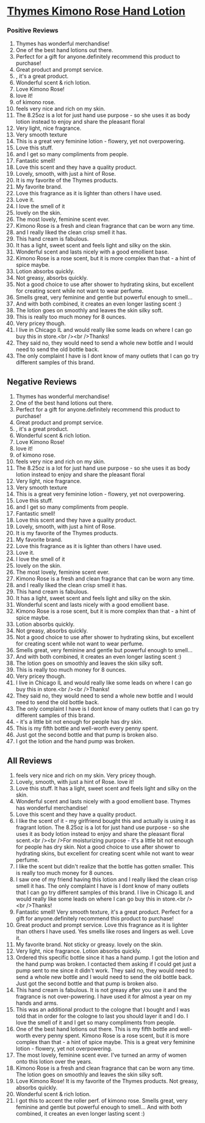 # [Thymes Kimono Rose Hand Lotion](https://products.checkmycream.com/products/Thymes-Kimono-Rose-Hand-Lotion.html)

### Positive Reviews

<ol>
      <li>Thymes has wonderful merchandise!</li>
      <li>One of the best hand lotions out there.  </li>
      <li>Perfect for a gift for anyone.definitely recommend this product to purchase!</li>
      <li>Great product and prompt service.</li>
      <li>, it&#x27;s a great product.</li>
      <li>Wonderful scent &amp; rich lotion.</li>
      <li>Love Kimono Rose!  </li>
      <li>love it!</li>
      <li>of kimono rose.</li>
      <li>feels very nice and rich on my skin.</li>
      <li>The 8.25oz is a lot for just hand use purpose - so she uses it as body lotion instead to enjoy and share the pleasant floral</li>
      <li>Very light, nice fragrance.  </li>
      <li>Very smooth texture</li>
      <li>This is a great very feminine lotion - flowery, yet not overpowering.</li>
      <li>Love this stuff.  </li>
      <li>and I get so many compliments from people.</li>
      <li>Fantastic smell!</li>
      <li>Love this scent and they have a quality product.</li>
      <li>Lovely, smooth, with just a hint of Rose.</li>
      <li>It is my favorite of the Thymes products.  </li>
      <li>My favorite brand.</li>
      <li>Love this fragrance as it is lighter than others I have used.</li>
      <li>Love it.</li>
      <li>I love the smell of it</li>
      <li>lovely on the skin.</li>
      <li>The most lovely, feminine scent ever.  </li>
      <li>Kimono Rose is a fresh  and clean fragrance that can be worn any time.</li>
      <li>and I really liked the clean crisp smell it has.</li>
      <li>This hand cream is fabulous.</li>
      <li>It has a light, sweet scent and feels light and silky on the skin.</li>
      <li>Wonderful scent and lasts nicely with a good emollient base.  </li>
      <li>Kimono Rose is a rose scent, but it is more complex than that - a hint of spice maybe.  </li>
      <li>Lotion absorbs quickly.</li>
      <li>Not greasy, absorbs quickly.</li>
      <li>Not a good choice to use after shower to hydrating skins, but excellent for creating scent while not want to wear perfume.</li>
      <li>Smells great, very feminine and gentle but powerful enough to smell...</li>
      <li>And with both combined, it creates an even longer lasting scent :)</li>
      <li>The lotion goes on smoothly and leaves the skin silky soft.</li>
      <li>This is really too much money for 8 ounces.</li>
      <li>Very pricey though.</li>
      <li>I live in Chicago IL and would really like some leads on where I can go buy this in store.&lt;br /&gt;&lt;br /&gt;Thanks!</li>
      <li>They said no, they would need to send a whole new bottle and I would need to send the old bottle back.</li>
      <li>The only complaint I have is I dont know of many outlets that I can go try different samples of this brand.</li>
</ol>


<h2>Negative Reviews</h2>
<ol>
<li> Thymes has wonderful merchandise!</li>
<li> One of the best hand lotions out there.  </li>
<li> Perfect for a gift for anyone.definitely recommend this product to purchase!</li>
<li> Great product and prompt service.</li>
<li> , it&#x27;s a great product.</li>
<li> Wonderful scent &amp; rich lotion.</li>
<li> Love Kimono Rose!  </li>
<li> love it!</li>
<li> of kimono rose.</li>
<li> feels very nice and rich on my skin.</li>
<li> The 8.25oz is a lot for just hand use purpose - so she uses it as body lotion instead to enjoy and share the pleasant floral</li>
<li> Very light, nice fragrance.  </li>
<li> Very smooth texture</li>
<li> This is a great very feminine lotion - flowery, yet not overpowering.</li>
<li> Love this stuff.  </li>
<li> and I get so many compliments from people.</li>
<li> Fantastic smell!</li>
<li> Love this scent and they have a quality product.</li>
<li> Lovely, smooth, with just a hint of Rose.</li>
<li> It is my favorite of the Thymes products.  </li>
<li> My favorite brand.</li>
<li> Love this fragrance as it is lighter than others I have used.</li>
<li> Love it.</li>
<li> I love the smell of it</li>
<li> lovely on the skin.</li>
<li> The most lovely, feminine scent ever.  </li>
<li> Kimono Rose is a fresh  and clean fragrance that can be worn any time.</li>
<li> and I really liked the clean crisp smell it has.</li>
<li> This hand cream is fabulous.</li>
<li> It has a light, sweet scent and feels light and silky on the skin.</li>
<li> Wonderful scent and lasts nicely with a good emollient base.  </li>
<li> Kimono Rose is a rose scent, but it is more complex than that - a hint of spice maybe.  </li>
<li> Lotion absorbs quickly.</li>
<li> Not greasy, absorbs quickly.</li>
<li> Not a good choice to use after shower to hydrating skins, but excellent for creating scent while not want to wear perfume.</li>
<li> Smells great, very feminine and gentle but powerful enough to smell...</li>
<li> And with both combined, it creates an even longer lasting scent :)</li>
<li> The lotion goes on smoothly and leaves the skin silky soft.</li>
<li> This is really too much money for 8 ounces.</li>
<li> Very pricey though.</li>
<li> I live in Chicago IL and would really like some leads on where I can go buy this in store.&lt;br /&gt;&lt;br /&gt;Thanks!</li>
<li> They said no, they would need to send a whole new bottle and I would need to send the old bottle back.</li>
<li> The only complaint I have is I dont know of many outlets that I can go try different samples of this brand.</li>
<li> - it&#x27;s a little bit not enough for people has dry skin.</li>
<li> This is my fifth bottle and well-worth every penny spent.  </li>
<li> Just got the second bottle and that pump is broken also.</li>
<li> I got the lotion and the hand pump was broken.</li>
</ol>

<h2>All Reviews</h2>

<ol>
    <li> feels very nice and rich on my skin. Very pricey though.</li>
    <li> Lovely, smooth, with just a hint of Rose. love it!</li>
    <li> Love this stuff.  It has a light, sweet scent and feels light and silky on the skin.</li>
    <li> Wonderful scent and lasts nicely with a good emollient base.  Thymes has wonderful merchandise!</li>
    <li> Love this scent and they have a quality product.</li>
    <li> I like the scent of it - my girlfriend bought this and actually is using it as fragrant lotion. The 8.25oz is a lot for just hand use purpose - so she uses it as body lotion instead to enjoy and share the pleasant floral scent.&lt;br /&gt;&lt;br /&gt;For moisturizing purpose - it&#x27;s a little bit not enough for people has dry skin. Not a good choice to use after shower to hydrating skins, but excellent for creating scent while not want to wear perfume.</li>
    <li> I like the scent but didn&#x27;t realize that the bottle has gotten smaller. This is really too much money for 8 ounces.</li>
    <li> I saw one of my friend having this lotion and I really liked the clean crisp smell it has. The only complaint I have is I dont know of many outlets that I can go try different samples of this brand. I live in Chicago IL and would really like some leads on where I can go buy this in store.&lt;br /&gt;&lt;br /&gt;Thanks!</li>
    <li> Fantastic smell! Very smooth texture, it&#x27;s a great product. Perfect for a gift for anyone.definitely recommend this product to purchase!</li>
    <li> Great product and prompt service. Love this fragrance as it is lighter than others I have used. Yes smells like roses and lingers as well. Love it.</li>
    <li> My favorite brand. Not sticky or greasy. lovely on the skin.</li>
    <li> Very light, nice fragrance.  Lotion absorbs quickly.</li>
    <li> Ordered this specific bottle since it has a hand pump. I got the lotion and the hand pump was broken. I contacted them asking if I could get just a pump sent to me since it didn&#x27;t work. They said no, they would need to send a whole new bottle and I would need to send the old bottle back. Just got the second bottle and that pump is broken also.</li>
    <li> This hand cream is fabulous. It is not greasy after you use it and the fragrance is not over-powering. I have used it for almost a year on my hands and arms.</li>
    <li> This was an additional product to the cologne that I bought and I was told that in order for the cologne to last you should layer it and I do.  I love the smell of it and I get so many compliments from people.</li>
    <li> One of the best hand lotions out there.  This is my fifth bottle and well-worth every penny spent.  Kimono Rose is a rose scent, but it is more complex than that - a hint of spice maybe.  This is a great very feminine lotion - flowery, yet not overpowering.</li>
    <li> The most lovely, feminine scent ever.  I&#x27;ve turned an army of women onto this lotion over the years.</li>
    <li> Kimono Rose is a fresh  and clean fragrance that can be worn any time. The lotion goes on smoothly and leaves the skin silky soft.</li>
    <li> Love Kimono Rose!  It is my favorite of the Thymes products.  Not greasy, absorbs quickly.</li>
    <li> Wonderful scent &amp; rich lotion.</li>
    <li> I got this to accent the roller perf. of kimono rose. Smells great, very feminine and gentle but powerful enough to smell... And with both combined, it creates an even longer lasting scent :)</li>
</ol>




